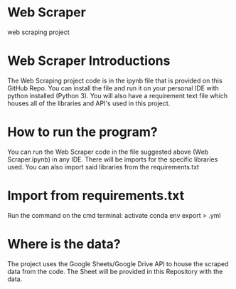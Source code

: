 # Web Scraper
 web scraping project

# Web Scraper Introductions
The Web Scraping project code is in the ipynb file that is provided on this GitHub Repo. You can install the file and run it on your personal IDE with python installed (Python 3). You will also have a requirement text file which houses all of the libraries and API's used in this project. 

# How to run the program?
You can run the Web Scraper code in the file suggested above (Web Scraper.ipynb) in any IDE. There will be imports for the specific libraries used. You can also import said libraries from the requirements.txt

# Import from requirements.txt
Run the command on the cmd terminal: 
activate <environment-name>
conda env export > <environment-name>.yml

# Where is the data?
The project uses the Google Sheets/Google Drive API to house the scraped data from the code. The Sheet will be provided in this Repository with the data. 